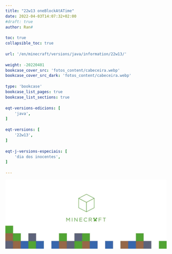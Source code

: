 ```yaml
---
title: "22w13 oneBlockAtATime"
date: 2022-04-03T14:07:32+02:00
#draft: true
author: Ran#

toc: true
collapsible_toc: true

url: '/en/minecraft/versions/java/information/22w13/'

weight: -20220401
bookcase_cover_src: 'fotos_content/cabeceira.webp'
bookcase_cover_src_dark: 'fotos_content/cabeceira.webp'

type: 'bookcase'
bookcase_list_pages: true
bookcase_list_sections: true

eqt-versions-edicions: [
    'java',
]

eqt-versions: [
    '22w13',
]

eqt-j-versions-especiais: [
    'dia dos inocentes',
]

---
```

<img title="22w13" alt="22w13" src="/fotos_content/cabeceira.webp">
